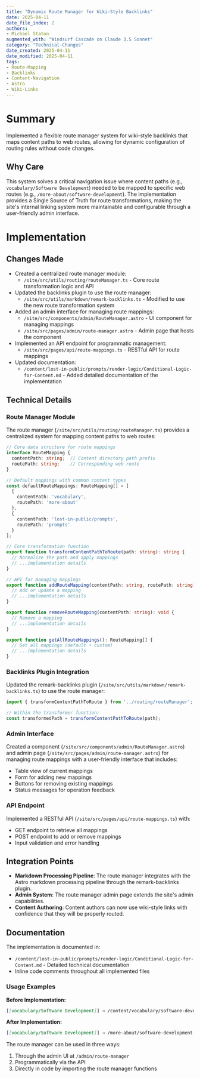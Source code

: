 ```yaml
---
title: "Dynamic Route Manager for Wiki-Style Backlinks"
date: 2025-04-11
date_file_index: 2
authors: 
- Michael Staton
augmented_with: "Windsurf Cascade on Claude 3.5 Sonnet"
category: "Technical-Changes"
date_created: 2025-04-11
date_modified: 2025-04-11
tags: 
- Route-Mapping
- Backlinks
- Content-Navigation
- Astro
- Wiki-Links
---
```


# Summary
Implemented a flexible route manager system for wiki-style backlinks that maps content paths to web routes, allowing for dynamic configuration of routing rules without code changes.

## Why Care
This system solves a critical navigation issue where content paths (e.g., `vocabulary/Software Development`) needed to be mapped to specific web routes (e.g., `/more-about/software-development`). The implementation provides a Single Source of Truth for route transformations, making the site's internal linking system more maintainable and configurable through a user-friendly admin interface.

# Implementation

## Changes Made
- Created a centralized route manager module:
  - `/site/src/utils/routing/routeManager.ts` - Core route transformation logic and API
- Updated the backlinks plugin to use the route manager:
  - `/site/src/utils/markdown/remark-backlinks.ts` - Modified to use the new route transformation system
- Added an admin interface for managing route mappings:
  - `/site/src/components/admin/RouteManager.astro` - UI component for managing mappings
  - `/site/src/pages/admin/route-manager.astro` - Admin page that hosts the component
- Implemented an API endpoint for programmatic management:
  - `/site/src/pages/api/route-mappings.ts` - RESTful API for route mappings
- Updated documentation:
  - `/content/lost-in-public/prompts/render-logic/Conditional-Logic-for-Content.md` - Added detailed documentation of the implementation

## Technical Details

### Route Manager Module
The route manager (`/site/src/utils/routing/routeManager.ts`) provides a centralized system for mapping content paths to web routes:

```typescript
// Core data structure for route mappings
interface RouteMapping {
  contentPath: string;  // Content directory path prefix
  routePath: string;    // Corresponding web route
}

// Default mappings with common content types
const defaultRouteMappings: RouteMapping[] = [
  {
    contentPath: 'vocabulary',
    routePath: 'more-about'
  },
  {
    contentPath: 'lost-in-public/prompts',
    routePath: 'prompts'
  }
];

// Core transformation function
export function transformContentPathToRoute(path: string): string {
  // Normalize the path and apply mappings
  // ...implementation details
}

// API for managing mappings
export function addRouteMapping(contentPath: string, routePath: string): void {
  // Add or update a mapping
  // ...implementation details
}

export function removeRouteMapping(contentPath: string): void {
  // Remove a mapping
  // ...implementation details
}

export function getAllRouteMappings(): RouteMapping[] {
  // Get all mappings (default + custom)
  // ...implementation details
}
```

### Backlinks Plugin Integration
Updated the remark-backlinks plugin (`/site/src/utils/markdown/remark-backlinks.ts`) to use the route manager:

```typescript
import { transformContentPathToRoute } from '../routing/routeManager';

// Within the transformer function:
const transformedPath = transformContentPathToRoute(path);
```

### Admin Interface
Created a component (`/site/src/components/admin/RouteManager.astro`) and admin page (`/site/src/pages/admin/route-manager.astro`) for managing route mappings with a user-friendly interface that includes:

- Table view of current mappings
- Form for adding new mappings
- Buttons for removing existing mappings
- Status messages for operation feedback

### API Endpoint
Implemented a RESTful API (`/site/src/pages/api/route-mappings.ts`) with:

- GET endpoint to retrieve all mappings
- POST endpoint to add or remove mappings
- Input validation and error handling

## Integration Points
- **Markdown Processing Pipeline**: The route manager integrates with the Astro markdown processing pipeline through the remark-backlinks plugin.
- **Admin System**: The route manager admin page extends the site's admin capabilities.
- **Content Authoring**: Content authors can now use wiki-style links with confidence that they will be properly routed.

## Documentation
The implementation is documented in:
- `/content/lost-in-public/prompts/render-logic/Conditional-Logic-for-Content.md` - Detailed technical documentation
- Inline code comments throughout all implemented files

### Usage Examples

**Before Implementation:**
```markdown
[[vocabulary/Software Development]] → /content/vocabulary/software-development
```

**After Implementation:**
```markdown
[[vocabulary/Software Development]] → /more-about/software-development
```

The route manager can be used in three ways:
1. Through the admin UI at `/admin/route-manager`
2. Programmatically via the API
3. Directly in code by importing the route manager functions
